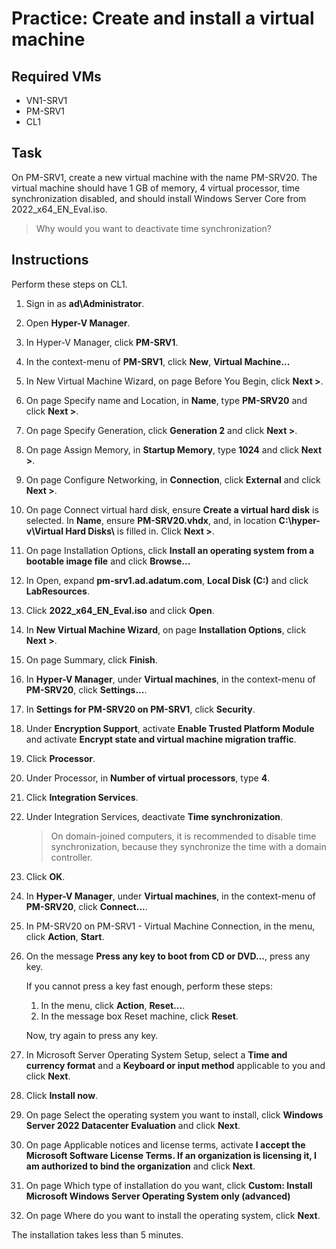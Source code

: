 # Practice: Create and install a virtual machine

## Required VMs

* VN1-SRV1
* PM-SRV1
* CL1

## Task

On PM-SRV1, create a new virtual machine with the name PM-SRV20. The virtual machine should have 1 GB of memory, 4 virtual processor, time synchronization disabled, and should install Windows Server Core from 2022_x64_EN_Eval.iso.

> Why would you want to deactivate time synchronization?

## Instructions

Perform these steps on CL1.

1. Sign in as **ad\Administrator**.
1. Open **Hyper-V Manager**.
1. In Hyper-V Manager, click **PM-SRV1**.
1. In the context-menu of **PM-SRV1**, click **New**, **Virtual Machine...**
1. In New Virtual Machine Wizard, on page Before You Begin, click **Next >**.
1. On page Specify name and Location, in **Name**, type **PM-SRV20** and click **Next >**.
1. On page Specify Generation, click **Generation 2** and click **Next >**.
1. On page Assign Memory, in **Startup Memory**, type **1024** and click **Next >**.
1. On page Configure Networking, in **Connection**, click **External** and click **Next >**.
1. On page Connect virtual hard disk, ensure **Create a virtual hard disk** is selected. In **Name**, ensure **PM-SRV20.vhdx**, and, in location **C:\\hyper-v\\Virtual Hard Disks\\** is filled in. Click **Next >**.
1. On page Installation Options, click **Install an operating system from a bootable image file** and click **Browse...**
1. In Open, expand **pm-srv1.ad.adatum.com**, **Local Disk (C:)** and click **LabResources**.
1. Click **2022_x64_EN_Eval.iso** and click **Open**.
1. In **New Virtual Machine Wizard**, on page **Installation Options**, click **Next >**.
1. On page Summary, click **Finish**.
1. In **Hyper-V Manager**, under **Virtual machines**, in the context-menu of **PM-SRV20**, click **Settings...**.
1. In **Settings for PM-SRV20 on PM-SRV1**, click **Security**.
1. Under **Encryption Support**, activate **Enable Trusted Platform Module** and activate **Encrypt state and virtual machine migration traffic**.
1. Click **Processor**.
1. Under Processor, in **Number of virtual processors**, type **4**.
1. Click **Integration Services**.
1. Under Integration Services, deactivate **Time synchronization**.

    > On domain-joined computers, it is recommended to disable time synchronization, because they synchronize the time with a domain controller.

1. Click **OK**.
1. In **Hyper-V Manager**, under **Virtual machines**, in the context-menu of **PM-SRV20**, click **Connect...**.
1. In PM-SRV20 on PM-SRV1 - Virtual Machine Connection, in the menu, click **Action**, **Start**.
1. On the message **Press any key to boot from CD or DVD...**, press any key.

    If you cannot press a key fast enough, perform these steps:

    1. In the menu, click **Action**, **Reset...**.
    1. In the message box Reset machine, click **Reset**.

    Now, try again to press any key.

1. In Microsoft Server Operating System Setup, select a **Time and currency format** and a **Keyboard or input method** applicable to you and click **Next**.
1. Click **Install now**.
1. On page Select the operating system you want to install, click **Windows Server 2022 Datacenter Evaluation** and click **Next**.
1. On page Applicable notices and license terms, activate **I accept the Microsoft Software License Terms. If an organization is licensing it, I am authorized to bind the organization** and click **Next**.
1. On page Which type of installation do you want, click **Custom: Install Microsoft Windows Server Operating System only (advanced)**
1. On page Where do you want to install the operating system, click **Next**.

The installation takes less than 5 minutes.
